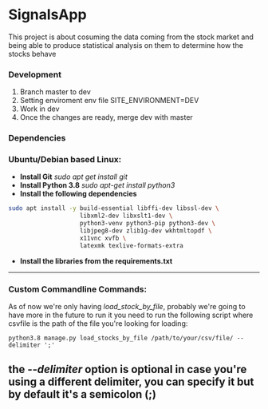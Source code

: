 # SignalsApp
This project is about cosuming the data coming from the stock market and being able to produce statistical analysis on them to determine how the stocks behave


### Development

1. Branch master to dev
2. Setting enviroment
    env file
    SITE_ENVIRONMENT=DEV
3. Work in dev
4. Once the changes are ready, merge dev with master

### Dependencies

### Ubuntu/Debian based Linux:

- **Install Git** *sudo apt get install git*
- **Install Python 3.8** *sudo apt-get install python3*
- **Install the following dependencies**

```bash
sudo apt install -y build-essential libffi-dev libssl-dev \
                    libxml2-dev libxslt1-dev \
                    python3-venv python3-pip python3-dev \
                    libjpeg8-dev zlib1g-dev wkhtmltopdf \
                    x11vnc xvfb \
                    latexmk texlive-formats-extra
```

- **Install the libraries from the requirements.txt**

---
### Custom Commandline Commands:

As of now we're only having *load_stock_by_file*, probably we're going to have more in the future
to run it you need to run the following script where csvfile is the path of the file you're looking for loading:
```
python3.8 manage.py load_stocks_by_file /path/to/your/csv/file/ --delimiter ';'
```
**the *--delimiter* option is optional in case you're using a different delimiter, you can specify it but by default it's a semicolon (;)**
---
